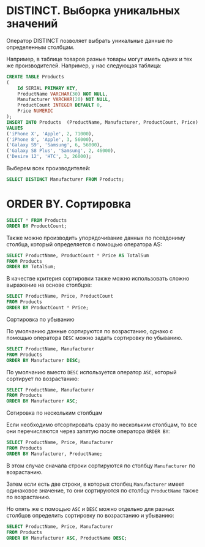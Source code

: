 # DISTINCT. Выборка уникальных значений


Оператор DISTINCT позволяет выбрать уникальные данные по определенным столбцам.

Например, в таблице товаров разные товары могут иметь одних и тех же производителей. Например, у нас следующая таблица:

```sql
CREATE TABLE Products
(
    Id SERIAL PRIMARY KEY,
    ProductName VARCHAR(30) NOT NULL,
    Manufacturer VARCHAR(20) NOT NULL,
    ProductCount INTEGER DEFAULT 0,
    Price NUMERIC
);
INSERT INTO Products  (ProductName, Manufacturer, ProductCount, Price)
VALUES
('iPhone X', 'Apple', 2, 71000),
('iPhone 8', 'Apple', 3, 56000),
('Galaxy S9', 'Samsung', 6, 56000),
('Galaxy S8 Plus', 'Samsung', 2, 46000),
('Desire 12', 'HTC', 3, 26000);

```


Выберем всех производителей:

```sql
SELECT DISTINCT Manufacturer FROM Products;
```

# ORDER BY. Сортировка

```sql
SELECT * FROM Products
ORDER BY ProductCount;
```

Также можно производить упорядочивание данных по псевдониму столбца, который определяется с помощью оператора AS:

```sql
SELECT ProductName, ProductCount * Price AS TotalSum
FROM Products
ORDER BY TotalSum;
```

В качестве критерия сортировки также можно использовать сложно выражение на основе столбцов:

```sql
SELECT ProductName, Price, ProductCount
FROM Products
ORDER BY ProductCount * Price;
```

Сортировка по убыванию

По умолчанию данные сортируются по возрастанию, однако с помощью оператора `DESC` можно задать сортировку по убыванию.


```sql
SELECT ProductName, Manufacturer
FROM Products
ORDER BY Manufacturer DESC;
```

По умолчанию вместо `DESC` используется оператор `ASC`, который сортирует по возрастанию:

```sql
SELECT ProductName, Manufacturer
FROM Products
ORDER BY Manufacturer ASC;
```

Сотировка по нескольким столбцам


Если необходимо отсортировать сразу по нескольким столбцам, то все они перечисляются через запятую после оператора `ORDER BY`:


```sql
SELECT ProductName, Price, Manufacturer
FROM Products
ORDER BY Manufacturer, ProductName;
```



В этом случае сначала строки сортируются по столбцу `Manufacturer` по возрастанию. 

Затем если есть две строки, в которых столбец `Manufacturer` имеет одинаковое значение, то они сортируются по столбцу `ProductName` также по возрастанию. 

Но опять же с помощью `ASC` и `DESC` можно отдельно для разных столбцов определить сортировку по возрастанию и убыванию:


```sql
SELECT ProductName, Price, Manufacturer
FROM Products
ORDER BY Manufacturer ASC, ProductName DESC;
```